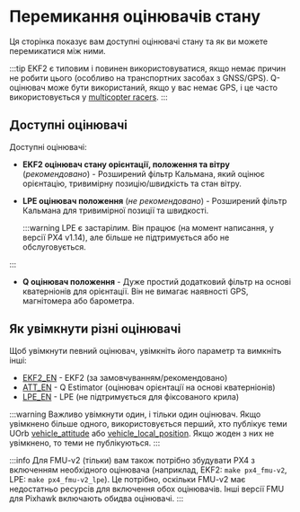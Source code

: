 # Перемикання оцінювачів стану

Ця сторінка показує вам доступні оцінювачі стану та як ви можете перемикатися між ними.

:::tip
EKF2 є типовим і повинен використовуватися, якщо немає причин не робити цього (особливо на транспортних засобах з GNSS/GPS).
Q-оцінювач може бути використаний, якщо у вас немає GPS, і це часто використовується у [multicopter racers](../config_mc/racer_setup.md).
:::

## Доступні оцінювачі

Доступні оцінювачі:

- **EKF2 оцінювач стану орієнтації, положення та вітру** (_рекомендовано_) - Розширений фільтр Кальмана, який оцінює орієнтацію, тривимірну позицію/швидкість та стан вітру.

- **LPE оцінювач положення** (_не рекомендовано_) - Розширений фільтр Кальмана для тривимірної позиції та швидкості.

  :::warning
  LPE є застарілим.
  Він працює (на момент написання, у версії PX4 v1.14), але більше не підтримується або не обслуговується.

:::

- **Q оцінювач положення** - Дуже простий додатковий фільтр на основі кватерніонів для орієнтації.
  Він не вимагає наявності GPS, магнітомера або барометра.
  <!-- Q estimator is supported (at time of writing in PX4 v1.14). Test added in PX4-Autopilot/pull/21922 -->

## Як увімкнути різні оцінювачі

<!-- Changed in https://github.com/PX4/PX4-Autopilot/pull/22567 after v1.14 -->

Щоб увімкнути певний оцінювач, увімкніть його параметр та вимкніть інші:

- [EKF2_EN](../advanced_config/parameter_reference.md#EKF2_EN) - EKF2 (за замовчуванням/рекомендовано)
- [ATT_EN](../advanced_config/parameter_reference.md#ATT_EN) - Q Estimator (оцінювач орієнтації на основі кватерніонів)
- [LPE_EN](../advanced_config/parameter_reference.md#LPE_EN) - LPE (не підтримується для фіксованого крила)

:::warning
Важливо увімкнути один, і тільки один оцінювач.
Якщо увімкнено більше одного, використовується перший, хто публікує теми UOrb [vehicle_attitude](../msg_docs/VehicleAttitude.md) або [vehicle_local_position](../msg_docs/VehicleLocalPosition.md).
Якщо жоден з них не увімкнено, то теми не публікуються.
:::

:::info
Для FMU-v2 (тільки) вам також потрібно збудувати PX4 з включенням необхідного оцінювача (наприклад, EKF2: `make px4_fmu-v2`, LPE: `make px4_fmu-v2_lpe`).
Це потрібно, оскільки FMU-v2 має недостатньо ресурсів для включення обох оцінювачів.
Інші версії FMU для Pixhawk включають обидва оцінювачі.
:::
